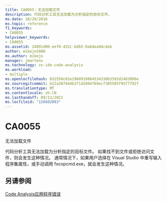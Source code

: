 ```yaml
---
title: CA0055：无法加载文件
description: 代码分析工具无法加载为分析指定的目标文件。
ms.date: 10/20/2016
ms.topic: reference
f1_keywords:
- CA0055
helpviewer_keywords:
- CA0055
ms.assetid: 24891d00-eef0-432c-bdb5-8a64ea04c4eb
author: mikejo5000
ms.author: mikejo
manager: jmartens
ms.technology: vs-ide-code-analysis
ms.workload:
- multiple
ms.openlocfilehash: 032550c01e2960910864534330b3592d2483096e
ms.sourcegitcommit: b12a38744db371d2894769ecf305585f9577792f
ms.translationtype: MT
ms.contentlocale: zh-CN
ms.lasthandoff: 09/13/2021
ms.locfileid: "126602083"
---
```

# <a name="ca0055"></a>CA0055

无法加载文件

代码分析工具无法加载为分析指定的目标文件。 如果找不到文件或拒绝访问文件，则会发生这种情况。 通常情况下，如果用户选择在 Visual Studio 中重写输入程序集属性，或手动调用 fxcopcmd.exe，就会发生这种情况。

## <a name="see-also"></a>另请参阅
[Code Analysis应用程序错误](../code-quality/code-analysis-application-errors.md)
